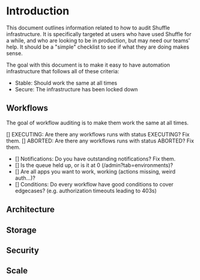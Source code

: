 # Introduction
This document outlines information related to how to audit Shuffle infrastructure. It is specifically targeted at users who have used Shuffle for a while, 
and who are looking to be in production, but may need our teams' help. It should be a "simple" checklist to see if what they are doing makes sense.

The goal with this document is to make it easy to have automation infrastructure that follows all of these criteria:
- Stable: Should work the same at all times
- Secure: The infrastructure has been locked down

## Workflows
The goal of workflow auditing is to make them work the same at all times.

[] EXECUTING: Are there any workflows runs with status EXECUTING? Fix them.
[] ABORTED: Are there any workflows runs with status ABORTED? Fix them.

- [] Notifications: Do you have outstanding notifications? Fix them.
- [] Is the queue held up, or is it at 0 (/admin?tab=environments)?
- [] Are all apps you want to work, working (actions missing, weird auth...)?
- [] Conditions: Do every workflow have good conditions to cover edgecases? (e.g. authorization timeouts leading to 403s)

## Architecture

## Storage

## Security

## Scale
